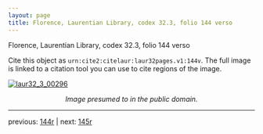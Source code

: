```yaml
---
layout: page
title: Florence, Laurentian Library, codex 32.3, folio 144 verso
---
```


Florence, Laurentian Library, codex 32.3, folio 144 verso

Cite this object as `urn:cite2:citelaur:laur32pages.v1:144v`.  The full image is linked to a citation tool you can use to cite regions of the image.

[![laur32_3_00296](http://www.homermultitext.org/iipsrv?IIIF=/project/homer/pyramidal/deepzoom/citelaur/laur32imgs/v1/laur32_3_00296.tif/full/800,/0/default.jpg)](http://www.homermultitext.org/ict2/?urn=urn:cite2:citelaur:laur32imgs.v1:laur32_3_00296) 

<p style="text-align: center; font-style: italic;">Image presumed to in the public domain.</p>

---

previous: [144r](../144r/) | next: [145r](../145r/)